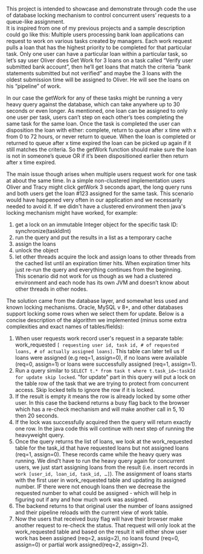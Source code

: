 This project is intended to showcase and demonstrate through code the use of database locking mechanism to control concurrent users’ requests to a queue-like assignment.  
It is inspired from one of my previous projects and a sample description could go like this: Multiple users processing bank loan applications can request to work on various tasks created by managers. Each work request pulls a loan that has the highest priority to be completed for that particular task. Only one user can have a particular loan within a particular task, so  let’s say user Oliver does Get Work for 3 loans on a task called “Verify user submitted bank account”, then he’ll get loans that match the criteria “bank statements submitted but not verified” and maybe the 3 loans with the oldest submission time will be assigned to Oliver. He will see the loans on his “pipeline” of work.  

In our case the getWork for any of these tasks might be running a very heavy query against the database, which can take anywhere up to 30 seconds or even longer. As mentioned, one loan can be assigned to only one user per task, users can’t step on each other’s toes completing the same task for the same loan. Once the task is completed the user can disposition the loan with either: complete, return to queue after x time with x from 0 to 72 hours, or never return to queue. When the loan is completed or returned to queue after x time expired the loan can be picked up again if it still matches the criteria. So the getWork function should make sure the loan is not in someone’s queue OR if it’s been dispositioned earlier then return after x time expired.   

The main issue though arises when multiple users request work for one task at about the same time. In a simple non-clustered implementation users Oliver and Tracy might click getWork 3 seconds apart, the long query runs and both users get the loan #123 assigned for the same task. This scenario would have happened very often in our application and we necessarily needed to avoid it.
If we didn't have a clustered environment then java's locking mechanism might have worked, for example:  
1. get a lock on an immutable Integer object for the specific task ID: synchronize(taskIdInt) 
2. run the query and put the results in a list as a temporary cache 
3. assign the loans 
4. unlock the object 
5. let other threads acquire the lock and assign loans to other threads from the cached list until an expiration timer hits. When expiration timer hits just re-run the query and everything continues from the beginning.  
This scenario did not work for us though as we had a clustered environment and each node has its own JVM and doesn’t know about other threads in other nodes.   

The solution came from the database layer, and somewhat less used and known locking mechanisms. Oracle, MySQL v 8+, and other databases support locking some rows when we select them for update. 
Below is a concise description of the algorithm we implemented (minus some extra complexities and exact names of tables/fields):  
 
 1. When user requests work record user's request in a separate table: work_requested `[ requesting user id, task id, # of requested loans, # of actually assigned loans]`. This table can later tell us if loans were assigned (e.g req=1, assign=0), if no loans were available (req=0, assign=1) or loans were successfully assigned (req=1, assign=1). 
 2. Run a query similar to `SELECT t.* from task t where t.task_id=:taskId for update skip locked`. "for update" part in this query will put a lock on the table row of the task that we are trying to protect from concurrent access. Skip locked tells to ignore the row if it is locked. 
 3. If the result is empty it means the row is already locked by some other user. In this case the backend returns a busy flag back to the browser which has a re-check mechanism and will make another call in 5, 10 then 20 seconds. 
 4. If the lock was successfully acquired then the query will return exactly one row. In the java code this will continue with next step of running the heavyweight  query.
 5. Once the query returns the list of loans, we look at the work_requested table for the task_id that have requested loans but not assigned loans (req=1, assign=0). These records came while the heavy query was running. We dind’t have to run the heavy query again for concurrent users, we just start assigning loans from the result (i.e. insert records in `work [user_id, loan_id, task_id, …]`). The assignment of loans starts with the first user in work_requested table and updating its assigned number. IF there were not enough loans then we decrease the requested number to what could be assigned - which will help in figuring out if any and how much work was assigned. 
 6. The backend returns to that original user the number of loans assigned and their pipeline reloads with the current view of work table. 
 7. Now the users that received busy flag will have their browser make another request to re-check the status. That request will only look at the work_requested table and based on the result it will either show user work has been assigned (req=2, assig=2), no loans found (req=0, assign=0) or partial work assigned(req=2, assign=2).

 

